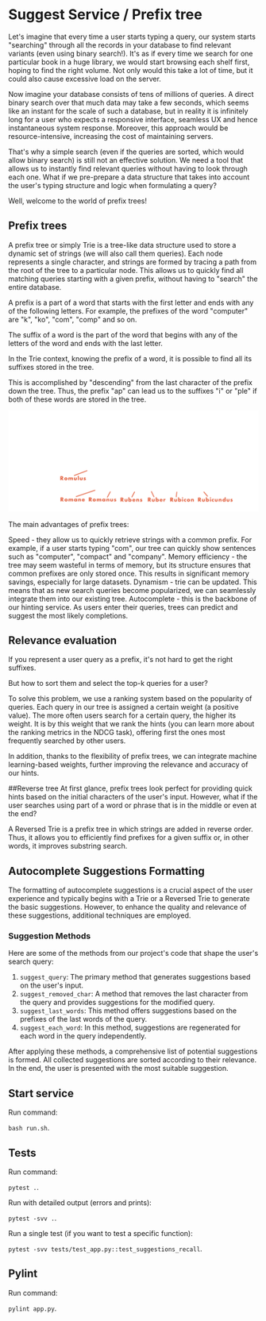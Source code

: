 # Suggest Service / Prefix tree

Let's imagine that every time a user starts typing a query, our system starts "searching" through all the records in your database to find relevant variants (even using binary search!). It's as if every time we search for one particular book in a huge library, we would start browsing each shelf first, hoping to find the right volume. Not only would this take a lot of time, but it could also cause excessive load on the server.

Now imagine your database consists of tens of millions of queries. A direct binary search over that much data may take a few seconds, which seems like an instant for the scale of such a database, but in reality it is infinitely long for a user who expects a responsive interface, seamless UX and hence instantaneous system response. Moreover, this approach would be resource-intensive, increasing the cost of maintaining servers.

That's why a simple search (even if the queries are sorted, which would allow binary search) is still not an effective solution. We need a tool that allows us to instantly find relevant queries without having to look through each one. What if we pre-prepare a data structure that takes into account the user's typing structure and logic when formulating a query?

Well, welcome to the world of prefix trees!


## Prefix trees

A prefix tree or simply Trie is a tree-like data structure used to store a dynamic set of strings (we will also call them queries). Each node represents a single character, and strings are formed by tracing a path from the root of the tree to a particular node. This allows us to quickly find all matching queries starting with a given prefix, without having to "search" the entire database.

A prefix is a part of a word that starts with the first letter and ends with any of the following letters. For example, the prefixes of the word "computer" are "k", "ko", "com", "comp" and so on.

The suffix of a word is the part of the word that begins with any of the letters of the word and ends with the last letter.

In the Trie context, knowing the prefix of a word, it is possible to find all its suffixes stored in the tree.

This is accomplished by "descending" from the last character of the prefix down the tree. Thus, the prefix "ap" can lead us to the suffixes "i" or "ple" if both of these words are stored in the tree.

![Alt text](image.png)

The main advantages of prefix trees:

Speed - they allow us to quickly retrieve strings with a common prefix. For example, if a user starts typing "com", our tree can quickly show sentences such as "computer", "compact" and "company".
Memory efficiency - the tree may seem wasteful in terms of memory, but its structure ensures that common prefixes are only stored once. This results in significant memory savings, especially for large datasets.
Dynamism - trie can be updated. This means that as new search queries become popularized, we can seamlessly integrate them into our existing tree.
Autocomplete - this is the backbone of our hinting service. As users enter their queries, trees can predict and suggest the most likely completions.


## Relevance evaluation
If you represent a user query as a prefix, it's not hard to get the right suffixes.

But how to sort them and select the top-k queries for a user?

To solve this problem, we use a ranking system based on the popularity of queries. Each query in our tree is assigned a certain weight (a positive value). The more often users search for a certain query, the higher its weight. It is by this weight that we rank the hints (you can learn more about the ranking metrics in the NDCG task), offering first the ones most frequently searched by other users.

In addition, thanks to the flexibility of prefix trees, we can integrate machine learning-based weights, further improving the relevance and accuracy of our hints.


##Reverse tree
At first glance, prefix trees look perfect for providing quick hints based on the initial characters of the user's input. However, what if the user searches using part of a word or phrase that is in the middle or even at the end?

A Reversed Trie is a prefix tree in which strings are added in reverse order. Thus, it allows you to efficiently find prefixes for a given suffix or, in other words, it improves substring search.


## Autocomplete Suggestions Formatting

The formatting of autocomplete suggestions is a crucial aspect of the user experience and typically begins with a Trie or a Reversed Trie to generate the basic suggestions. However, to enhance the quality and relevance of these suggestions, additional techniques are employed.

### Suggestion Methods

Here are some of the methods from our project's code that shape the user's search query:

1. `suggest_query`: The primary method that generates suggestions based on the user's input.
2. `suggest_removed_char`: A method that removes the last character from the query and provides suggestions for the modified query.
3. `suggest_last_words`: This method offers suggestions based on the prefixes of the last words of the query.
4. `suggest_each_word`: In this method, suggestions are regenerated for each word in the query independently.

After applying these methods, a comprehensive list of potential suggestions is formed. All collected suggestions are sorted according to their relevance.
In the end, the user is presented with the most suitable suggestion.


## Start service

Run command:

`bash run.sh`.

## Tests

Run command:

`pytest .`.

Run with detailed output (errors and prints):

`pytest -svv .`.

Run a single test (if you want to test a specific function):

`pytest -svv tests/test_app.py::test_suggestions_recall`.

## Pylint

Run command:

`pylint app.py`.
